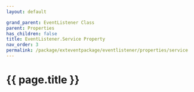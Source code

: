 ```yaml
---
layout: default

grand_parent: EventListener Class
parent: Properties
has_children: false
title: EventListener.Service Property
nav_order: 3
permalink: /package/exteventpackage/eventlistener/properties/service
---
```

# {{ page.title }}